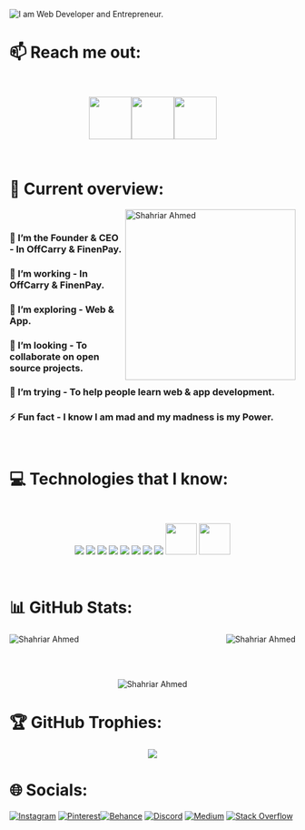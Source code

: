 ![I am Web Developer and Entrepreneur.](https://scontent.fdac1-1.fna.fbcdn.net/v/t39.30808-6/306137988_157957596837258_5797081432689998042_n.jpg?_nc_cat=105&ccb=1-7&_nc_sid=e3f864&_nc_eui2=AeGXMLUFOiQTGKc3cEfyF2BQllxPbb9RORGWXE9tv1E5EUB_BZ9giIYmVf3N6W25mOVevLl2GiU8AU7-Hx33OK1W&_nc_ohc=Dq1t62B53RsAX9MIr9U&_nc_zt=23&_nc_ht=scontent.fdac1-1.fna&oh=00_AT8KBs_abQcWqybIC6wGj8DrFUi8r8ZFNqJEclhcepDq6w&oe=6328C634)

<!-- <p align="center"><img src="https://gpvc.arturio.dev/Dev-Shifat" alt="Shahriar Ahmed"/> </p>  -->

# :mailbox: Reach me out:

<br />

[<p align="center"><img height="75" src="https://github.com/mir-hussain/mir-hussain/blob/main/images/icons/Linkedin.png">](https://linkedin.com/in/dev-shifat)[<img height="75" src="https://github.com/mir-hussain/mir-hussain/blob/main/images/icons/Facebook.png">](https://facebook.com/Entrepreneur.sast)[<img height="75" src="https://github.com/mir-hussain/mir-hussain/blob/main/images/icons/Twitter.png"> </p>](https://twitter.com/Dev_Shifat)



<br />

# :eyes: Current overview:

<div align="left">
<a href="https://app.daily.dev/Dev_Shifat"><img align="right" src="https://scontent.fdac1-1.fna.fbcdn.net/v/t39.30808-6/282317643_131543876145297_1210995038435994090_n.jpg?_nc_cat=107&ccb=1-7&_nc_sid=174925&_nc_eui2=AeH9e1zV5mX45GgiYbD5UJMFDUr_Epg6b5ENSv8SmDpvkb8MD9r3K2AVXHfj76nN5Ra_mfD586bvuhPU1A4Gtk2_&_nc_ohc=6MPwhTMhj00AX82Nrkc&_nc_zt=23&_nc_ht=scontent.fdac1-1.fna&oh=00_AT_FlRDCCkRu2_hHOBYCTDK8ronfD6qLnlaUnC8HWJt8Bw&oe=632A177F" width="300" alt="Shahriar Ahmed"/></a>
</div><br/>

### 💫 I’m the Founder & CEO - In OffCarry & FinenPay. 
### 🔭 I’m working - In OffCarry & FinenPay. 
### 🌱 I’m exploring - Web & App. 
### 👯 I’m looking - To collaborate on open source projects. 
### 🤔 I’m trying - To help people learn web & app development. 
### ⚡ Fun fact - I know I am mad and my madness is my Power.


<br />

# :computer: Technologies that I know:
<br>
<p align="center">
<img src="https://github.com/mir-hussain/mir-hussain/blob/main/images/icons/HTML.png"/>
<img src="https://github.com/mir-hussain/mir-hussain/blob/main/images/icons/css.png"/>
<img src="https://github.com/mir-hussain/mir-hussain/blob/main/images/icons/JavaScript.png"/>
<img src="https://github.com/mir-hussain/mir-hussain/blob/main/images/icons/react.png"/>
<img src="https://github.com/mir-hussain/mir-hussain/blob/main/images/icons/tailwind.png"/>
<img src="https://github.com/mir-hussain/mir-hussain/blob/main/images/icons/Bootsrap.png"/>
<img src="https://github.com/mir-hussain/mir-hussain/blob/main/images/icons/node.png"/>
<img src="https://github.com/mir-hussain/mir-hussain/blob/main/images/icons/express.png"/>
<img src="https://infinapps.com/wp-content/uploads/2018/10/mongodb-logo.png"  width="55"/>
<img src="https://www.freepnglogos.com/uploads/logo-mysql-png/logo-mysql-mysql-logo-png-images-are-download-crazypng-21.png"  width="55"/>
</p><br/>

<!-- # :book: My recent blog posts
- [Common interview questions that you need to know as a junior JavaScript developer.](https://dev.to/mirhussain/common-interview-questions-that-you-need-to-know-as-a-junior-javascript-developer-29a6)
- [What the heck is JSX in React.](https://dev.to/mirhussain/what-the-heck-is-jsx-in-react-3f0a)
- [A cleaner approach to write JavaScript &lpar;Bonus tips in the end.&rpar;](https://dev.to/mirhussain/a-cleaner-approach-to-write-javascript-bonus-tips-in-the-end-58ng)
 -->
# 📊 GitHub Stats:

<p><img align="left" src="https://github-readme-stats.vercel.app/api?username=Dev-Shifat&theme=dark&hide_border=false&include_all_commits=true&count_private=true" alt="Shahriar Ahmed" /></p> 
<p>&nbsp;<img align="right" src="https://github-readme-streak-stats.herokuapp.com/?user=Dev-Shifat&theme=dark&hide_border=false" alt="Shahriar Ahmed" /></p><br/> <br/>
<p align="center"><img src="https://github-readme-stats.vercel.app/api/top-langs/?username=Dev-Shifat&theme=dark&hide_border=false&include_all_commits=true&count_private=true&layout=compact" alt="Shahriar Ahmed"/> </p> 


# 🏆 GitHub Trophies:

<p align="center"><img src="https://github-profile-trophy.vercel.app/?username=Dev-Shifat&theme=nord&no-frame=false&no-bg=false&margin-w=4"/> </p> 

<!-- ### ✍️ Random Dev Quote
![](https://quotes-github-readme.vercel.app/api?type=horizontal&theme=tokyonight) -->

# 🌐 Socials:

 [![Instagram](https://img.shields.io/badge/Instagram-%23E4405F.svg?logo=Instagram&logoColor=white)](https://instagram.com/dev-shifat)  [![Pinterest](https://img.shields.io/badge/Pinterest-%23E60023.svg?logo=Pinterest&logoColor=white)](https://pinterest.com/Dev_Shifat)[![Behance](https://img.shields.io/badge/Behance-1769ff?logo=behance&logoColor=white)](https://behance.net/Dev-Shifat) [![Discord](https://img.shields.io/badge/Discord-%237289DA.svg?logo=discord&logoColor=white)](https://discord.gg/Ju3WT9WZ) [![Medium](https://img.shields.io/badge/Medium-12100E?logo=medium&logoColor=white)](https://medium.com/@Dev-Shifat) [![Stack Overflow](https://img.shields.io/badge/-Stackoverflow-FE7A16?logo=stack-overflow&logoColor=white)](https://stackoverflow.com/users/19964686) 

<br/>


